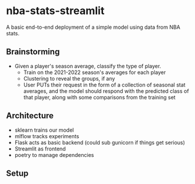 # nba-stats-streamlit

A basic end-to-end deployment of a simple model using data from NBA stats.

## Brainstorming

* Given a player's season average, classify the type of player.
    * Train on the 2021-2022 season's averages for each player
    * Clustering to reveal the groups, if any
    * User PUTs their request in the form of a collection of seasonal stat averages, and the model should respond with the predicted class of that player, along with some comparisons from the training set 

## Architecture

* sklearn trains our model
* mlflow tracks experiments
* Flask acts as basic backend (could sub gunicorn if things get serious)
* Streamlit as frontend
* poetry to manage dependencies

## Setup


